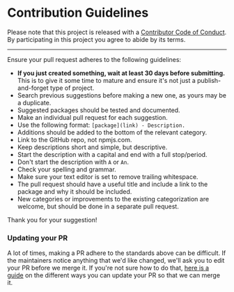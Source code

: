 # Contribution Guidelines

Please note that this project is released with a [Contributor Code of Conduct](code-of-conduct.md). By participating in this project you agree to abide by its terms.

---

Ensure your pull request adheres to the following guidelines:

- **If you just created something, wait at least 30 days before submitting.** This is to give it some time to mature and ensure it's not just a publish-and-forget type of project.
- Search previous suggestions before making a new one, as yours may be a duplicate.
- Suggested packages should be tested and documented.
- Make an individual pull request for each suggestion.
- Use the following format: `[package](link) - Description.`
- Additions should be added to the bottom of the relevant category.
- Link to the GitHub repo, not npmjs.com.
- Keep descriptions short and simple, but descriptive.
- Start the description with a capital and end with a full stop/period.
- Don't start the description with `A` or `An`.
- Check your spelling and grammar.
- Make sure your text editor is set to remove trailing whitespace.
- The pull request should have a useful title and include a link to the package and why it should be included.
- New categories or improvements to the existing categorization are welcome, but should be done in a separate pull request.

Thank you for your suggestion!

### Updating your PR

A lot of times, making a PR adhere to the standards above can be difficult. If the maintainers notice anything that we'd like changed, we'll ask you to edit your PR before we merge it. If you're not sure how to do that, [here is a guide](https://github.com/RichardLitt/knowledge/blob/master/github/amending-a-commit-guide.md) on the different ways you can update your PR so that we can merge it.